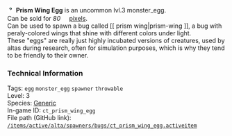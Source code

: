 ![ ](https://raw.githubusercontent.com/Ceterai/Enternia/main/items/active/alta/spawners/bugs/ct_prism_wing_egg.png) **Prism Wing Egg** is an uncommon lvl.3 monster_egg.  
Can be sold for *80* <img src="https://starbounder.org/mediawiki/images/2/21/Pixel.png" width="12" height="16"/> [pixels](https://starbounder.org/Pixel).  
Can be used to spawn a bug called [[ prism wing|prism-wing ]], a bug with peraly-colored wings that shine with different colors under light.  
These "eggs" are really just highly incubated versions of creatures, used by altas during research, often for simulation purposes, which is why they tend to be friendly to their owner.

### Technical Information

Tags: `egg` `monster_egg` `spawner` `throwable`  
Level: 3  
Species: [Generic](https://starbounder.org/Perfectly_Generic_Item)  
In-game ID: `ct_prism_wing_egg`  
File path (GitHub link): [`/items/active/alta/spawners/bugs/ct_prism_wing_egg.activeitem`](https://github.com/Ceterai/Enternia/blob/main/items/active/alta/spawners/bugs/ct_prism_wing_egg.activeitem)
